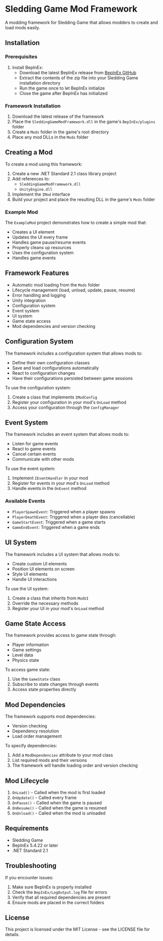 # Sledding Game Mod Framework

A modding framework for Sledding Game that allows modders to create and load mods easily.

## Installation

### Prerequisites
1. Install BepInEx:
   - Download the latest BepInEx release from [BepInEx GitHub](https://github.com/BepInEx/BepInEx/releases)
   - Extract the contents of the zip file into your Sledding Game installation directory
   - Run the game once to let BepInEx initialize
   - Close the game after BepInEx has initialized

### Framework Installation
1. Download the latest release of the framework
2. Place the `SleddingGameModFramework.dll` in the game's `BepInEx/plugins` folder
3. Create a `Mods` folder in the game's root directory
4. Place any mod DLLs in the `Mods` folder

## Creating a Mod

To create a mod using this framework:

1. Create a new .NET Standard 2.1 class library project
2. Add references to:
   - `SleddingGameModFramework.dll`
   - `UnityEngine.dll`
3. Implement the `IMod` interface
4. Build your project and place the resulting DLL in the game's `Mods` folder

### Example Mod

The `ExampleMod` project demonstrates how to create a simple mod that:
- Creates a UI element
- Updates the UI every frame
- Handles game pause/resume events
- Properly cleans up resources
- Uses the configuration system
- Handles game events

## Framework Features

- Automatic mod loading from the `Mods` folder
- Lifecycle management (load, unload, update, pause, resume)
- Error handling and logging
- Unity integration
- Configuration system
- Event system
- UI system
- Game state access
- Mod dependencies and version checking

## Configuration System

The framework includes a configuration system that allows mods to:
- Define their own configuration classes
- Save and load configurations automatically
- React to configuration changes
- Have their configurations persisted between game sessions

To use the configuration system:
1. Create a class that implements `IModConfig`
2. Register your configuration in your mod's `OnLoad` method
3. Access your configuration through the `ConfigManager`

## Event System

The framework includes an event system that allows mods to:
- Listen for game events
- React to game events
- Cancel certain events
- Communicate with other mods

To use the event system:
1. Implement `IEventHandler` in your mod
2. Register for events in your mod's `OnLoad` method
3. Handle events in the `OnEvent` method

### Available Events

- `PlayerSpawnEvent`: Triggered when a player spawns
- `PlayerDeathEvent`: Triggered when a player dies (cancellable)
- `GameStartEvent`: Triggered when a game starts
- `GameEndEvent`: Triggered when a game ends

## UI System

The framework includes a UI system that allows mods to:
- Create custom UI elements
- Position UI elements on screen
- Style UI elements
- Handle UI interactions

To use the UI system:
1. Create a class that inherits from `ModUI`
2. Override the necessary methods
3. Register your UI in your mod's `OnLoad` method

## Game State Access

The framework provides access to game state through:
- Player information
- Game settings
- Level data
- Physics state

To access game state:
1. Use the `GameState` class
2. Subscribe to state changes through events
3. Access state properties directly

## Mod Dependencies

The framework supports mod dependencies:
- Version checking
- Dependency resolution
- Load order management

To specify dependencies:
1. Add a `ModDependencies` attribute to your mod class
2. List required mods and their versions
3. The framework will handle loading order and version checking

## Mod Lifecycle

1. `OnLoad()` - Called when the mod is first loaded
2. `OnUpdate()` - Called every frame
3. `OnPause()` - Called when the game is paused
4. `OnResume()` - Called when the game is resumed
5. `OnUnload()` - Called when the mod is unloaded

## Requirements

- Sledding Game
- BepInEx 5.4.22 or later
- .NET Standard 2.1

## Troubleshooting

If you encounter issues:
1. Make sure BepInEx is properly installed
2. Check the `BepInEx/LogOutput.log` file for errors
3. Verify that all required dependencies are present
4. Ensure mods are placed in the correct folders

## License

This project is licensed under the MIT License - see the LICENSE file for details. 